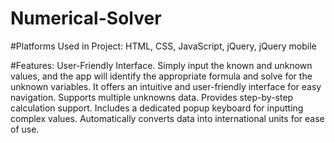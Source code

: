 # Numerical-Solver

#Platforms Used in Project: HTML, CSS, JavaScript, jQuery, jQuery mobile

#Features:
User-Friendly Interface.
Simply input the known and unknown values, and the app will identify the appropriate formula and solve for the unknown variables.
It offers an intuitive and user-friendly interface for easy navigation. Supports multiple unknowns data.
Provides step-by-step calculation support.
Includes a dedicated popup keyboard for inputting complex values.
Automatically converts data into international units for ease of use.

